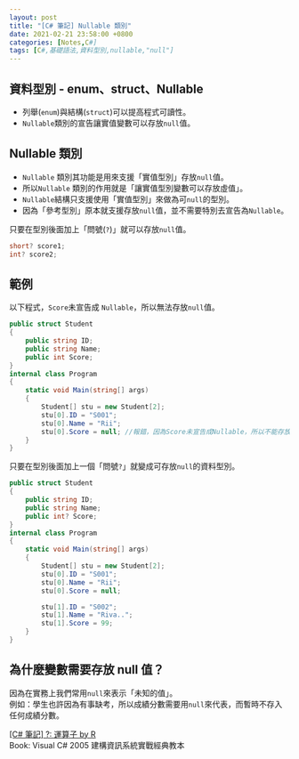 ```yaml
---
layout: post
title: "[C# 筆記] Nullable 類別"
date: 2021-02-21 23:58:00 +0800
categories: [Notes,C#]
tags: [C#,基礎語法,資料型別,nullable,"null"]
---
```


## 資料型別 - enum、struct、Nullable
- 列舉(`enum`)與結構(`struct`)可以提高程式可讀性。
- `Nullable`類別的宣告讓實值變數可以存放`null`值。


## Nullable 類別

- `Nullable` 類別其功能是用來支援「實值型別」存放`null`值。
- 所以`Nullable` 類別的作用就是「讓實值型別變數可以存放虛值」。
- `Nullable`結構只支援使用「實值型別」來做為可`null`的型別。
- 因為「參考型別」原本就支援存放`null`值，並不需要特別去宣告為`Nullable`。

只要在型別後面加上「問號(`?`)」就可以存放`null`值。

```c#
short? score1;
int? score2;
```

## 範例

以下程式，`Score`未宣告成 `Nullable`，所以無法存放`null`值。

```c#
public struct Student
{
    public string ID;
    public string Name;
    public int Score;
}
internal class Program
{
    static void Main(string[] args)
    {
        Student[] stu = new Student[2];
        stu[0].ID = "S001";
        stu[0].Name = "Rii";
        stu[0].Score = null; //報錯，因為Score未宣告成Nullable，所以不能存放null值
    }
}
```

只要在型別後面加上一個「問號`?`」就變成可存放`null`的資料型別。

```c#
public struct Student
{
    public string ID;
    public string Name;
    public int? Score;
}
internal class Program
{
    static void Main(string[] args)
    {
        Student[] stu = new Student[2];
        stu[0].ID = "S001";
        stu[0].Name = "Rii";
        stu[0].Score = null;

        stu[1].ID = "S002";
        stu[1].Name = "Riva..";
        stu[1].Score = 99;
    }
}
```

## 為什麼變數需要存放 null 值？

因為在實務上我們常用`null`來表示「未知的值」。      
例如：學生也許因為有事缺考，所以成績分數需要用`null`來代表，而暫時不存入任何成績分數。


[[C# 筆記] ?: 運算子  by R](https://riivalin.github.io/posts/2021/03/csharp-expression/)            
Book: Visual C# 2005 建構資訊系統實戰經典教本 